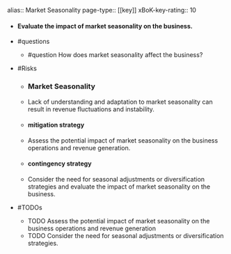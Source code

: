 alias:: Market Seasonality
page-type:: [[key]]
xBoK-key-rating:: 10
- #### Evaluate the impact of market seasonality on the business.
- #questions
  - #question How does market seasonality affect the business?
- #Risks

  - ### Market Seasonality
  - Lack of understanding and adaptation to market seasonality can result in revenue fluctuations and instability.
  - #### mitigation strategy
  - Assess the potential impact of market seasonality on the business operations and revenue generation.
  - #### contingency strategy
  - Consider the need for seasonal adjustments or diversification strategies and evaluate the impact of market seasonality on the business.
- #TODOs
  - TODO Assess the potential impact of market seasonality on the business operations and revenue generation
  - TODO  Consider the need for seasonal adjustments or diversification strategies.


